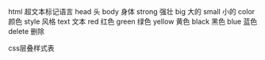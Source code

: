 html 超文本标记语言
head 头
body 身体
strong 强壮
big 大的
small 小的
color 颜色
style 风格
text  文本
red 红色
green 绿色 
yellow 黄色
black 黑色
blue 蓝色
delete  删除 

css层叠样式表
